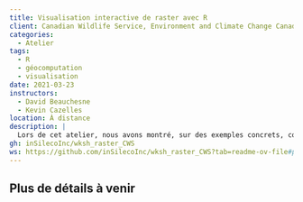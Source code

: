 ```yaml
---
title: Visualisation interactive de raster avec R
client: Canadian Wildlife Service, Environment and Climate Change Canada
categories: 
  - Atelier
tags: 
  - R
  - géocomputation
  - visualisation
date: 2021-03-23
instructors:
  - David Beauchesne
  - Kevin Cazelles
location: À distance
description: | 
  Lors de cet atelier, nous avons montré, sur des exemples concrets, comment manipuler et visualiser des données spatiales avec R.
gh: inSilecoInc/wksh_raster_CWS
ws: https://github.com/inSilecoInc/wksh_raster_CWS?tab=readme-ov-file#presentations
---
```



## Plus de détails à venir

